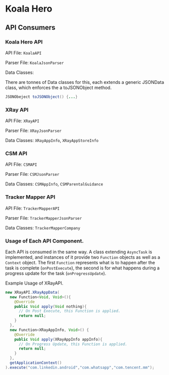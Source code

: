 # Koala Hero

## API Consumers

### Koala Hero API

API File: `KoalaAPI`

Parser File: `KoalaJsonParser`

Data Classes:

There are tonnes of Data classes for this, each extends a generic JSONData class, which enforces the a toJSONObject method.

```java
JSONObeject toJSONObject() {...}
```


### XRay API

API File: `XRayAPI`

Parser File: `XRayJsonParser`

Data Classes: `XRayAppInfo`, `XRayAppStoreInfo`


### CSM API

API File: `CSMAPI`

Parser File: `CSMJsonParser`

Data Classes: `CSMAppInfo`, `CSMParentalGuidance`


### Tracker Mapper API

API File: `TrackerMapperAPI`

Parser File: `TrackerMapperJsonParser`

Data Classes: `TrackerMapperCompany`

### Usage of Each API Component.

Each API is consumed in the same way. A class extending `AsyncTask` is implemented, and instances of it provide two `Function` objects as well as a `Context` object. The first `Function` represents what is to happen after the task is complete (`onPostExecute`), the second is for what happens during a progress update for the task (`onProgressUpdate`).

Example Usage of XRayAPI.
```java
new XRayAPI.XRayAppData(
  new Function<Void, Void>(){
    @Override
    public Void apply(Void nothing){
      // On Post Execute, this Function is applied.
      return null;
    }
  },
  new Function<XRayAppInfo, Void>() {
    @Override
    public Void apply(XRayAppInfo appInfo){
      // On Progress Update, this Function is applied.
      return null;
    }
  },
  getApplicationContext()
).execute("com.linkedin.android","com.whatsapp","com.tencent.mm");
```
